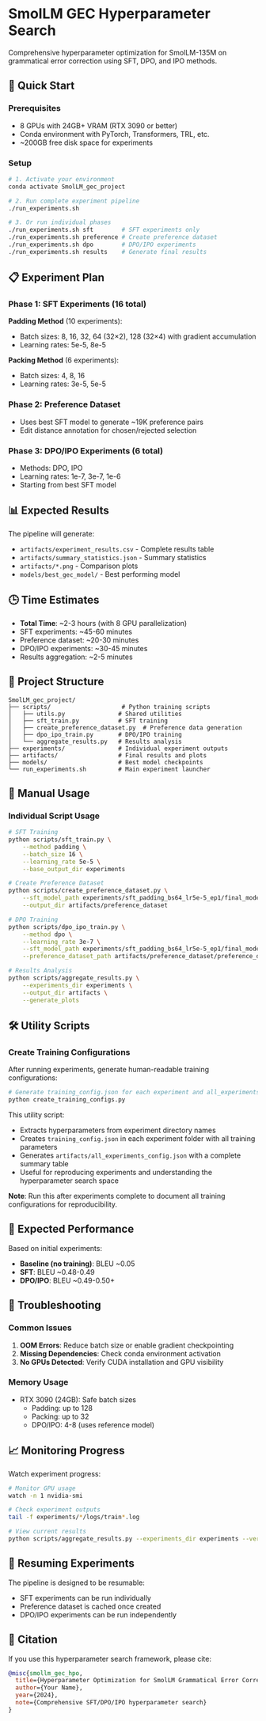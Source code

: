 # SmolLM GEC Hyperparameter Search

Comprehensive hyperparameter optimization for SmolLM-135M on grammatical error correction using SFT, DPO, and IPO methods.

## 🚀 Quick Start

### Prerequisites
- 8 GPUs with 24GB+ VRAM (RTX 3090 or better)
- Conda environment with PyTorch, Transformers, TRL, etc.
- ~200GB free disk space for experiments

### Setup
```bash
# 1. Activate your environment
conda activate SmolLM_gec_project

# 2. Run complete experiment pipeline
./run_experiments.sh

# 3. Or run individual phases
./run_experiments.sh sft        # SFT experiments only
./run_experiments.sh preference # Create preference dataset
./run_experiments.sh dpo        # DPO/IPO experiments
./run_experiments.sh results    # Generate final results
```

## 📋 Experiment Plan

### Phase 1: SFT Experiments (16 total)
**Padding Method** (10 experiments):
- Batch sizes: 8, 16, 32, 64 (32×2), 128 (32×4) with gradient accumulation
- Learning rates: 5e-5, 8e-5

**Packing Method** (6 experiments):
- Batch sizes: 4, 8, 16  
- Learning rates: 3e-5, 5e-5

### Phase 2: Preference Dataset
- Uses best SFT model to generate ~19K preference pairs
- Edit distance annotation for chosen/rejected selection

### Phase 3: DPO/IPO Experiments (6 total)
- Methods: DPO, IPO
- Learning rates: 1e-7, 3e-7, 1e-6
- Starting from best SFT model

## 📊 Expected Results

The pipeline will generate:
- `artifacts/experiment_results.csv` - Complete results table
- `artifacts/summary_statistics.json` - Summary statistics
- `artifacts/*.png` - Comparison plots
- `models/best_gec_model/` - Best performing model

## 🕒 Time Estimates

- **Total Time**: ~2-3 hours (with 8 GPU parallelization)
- SFT experiments: ~45-60 minutes
- Preference dataset: ~20-30 minutes  
- DPO/IPO experiments: ~30-45 minutes
- Results aggregation: ~2-5 minutes

## 📁 Project Structure

```
SmolLM_gec_project/
├── scripts/                    # Python training scripts
│   ├── utils.py               # Shared utilities
│   ├── sft_train.py           # SFT training
│   ├── create_preference_dataset.py  # Preference data generation
│   ├── dpo_ipo_train.py       # DPO/IPO training
│   └── aggregate_results.py   # Results analysis
├── experiments/               # Individual experiment outputs
├── artifacts/                 # Final results and plots
├── models/                    # Best model checkpoints
└── run_experiments.sh         # Main experiment launcher
```

## 🔧 Manual Usage

### Individual Script Usage

```bash
# SFT Training
python scripts/sft_train.py \
    --method padding \
    --batch_size 16 \
    --learning_rate 5e-5 \
    --base_output_dir experiments

# Create Preference Dataset  
python scripts/create_preference_dataset.py \
    --sft_model_path experiments/sft_padding_bs64_lr5e-5_ep1/final_model \
    --output_dir artifacts/preference_dataset

# DPO Training
python scripts/dpo_ipo_train.py \
    --method dpo \
    --learning_rate 3e-7 \
    --sft_model_path experiments/sft_padding_bs64_lr5e-5_ep1/final_model \
    --preference_dataset_path artifacts/preference_dataset/preference_dataset

# Results Analysis
python scripts/aggregate_results.py \
    --experiments_dir experiments \
    --output_dir artifacts \
    --generate_plots
```

## 🛠️ Utility Scripts

### Create Training Configurations
After running experiments, generate human-readable training configurations:

```bash
# Generate training_config.json for each experiment and all_experiments_config.json summary
python create_training_configs.py
```

This utility script:
- Extracts hyperparameters from experiment directory names
- Creates `training_config.json` in each experiment folder with all training parameters
- Generates `artifacts/all_experiments_config.json` with a complete summary table
- Useful for reproducing experiments and understanding the hyperparameter search space

**Note**: Run this after experiments complete to document all training configurations for reproducibility.

## 🎯 Expected Performance

Based on initial experiments:
- **Baseline (no training)**: BLEU ~0.05
- **SFT**: BLEU ~0.48-0.49
- **DPO/IPO**: BLEU ~0.49-0.50+

## 🐛 Troubleshooting

### Common Issues
1. **OOM Errors**: Reduce batch size or enable gradient checkpointing
2. **Missing Dependencies**: Check conda environment activation
3. **No GPUs Detected**: Verify CUDA installation and GPU visibility

### Memory Usage
- RTX 3090 (24GB): Safe batch sizes
  - Padding: up to 128
  - Packing: up to 32
  - DPO/IPO: 4-8 (uses reference model)

## 📈 Monitoring Progress

Watch experiment progress:
```bash
# Monitor GPU usage
watch -n 1 nvidia-smi

# Check experiment outputs
tail -f experiments/*/logs/train*.log

# View current results
python scripts/aggregate_results.py --experiments_dir experiments --verbose
```

## 🔄 Resuming Experiments

The pipeline is designed to be resumable:
- SFT experiments can be run individually 
- Preference dataset is cached once created
- DPO/IPO experiments can be run independently

## 📝 Citation

If you use this hyperparameter search framework, please cite:

```bibtex
@misc{smollm_gec_hpo,
  title={Hyperparameter Optimization for SmolLM Grammatical Error Correction},
  author={Your Name},
  year={2024},
  note={Comprehensive SFT/DPO/IPO hyperparameter search}
}
```